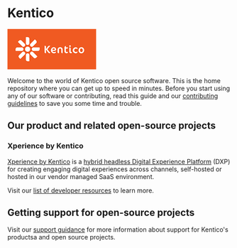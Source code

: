 # Kentico

![Kentico logo](https://github.com/Kentico/Home/raw/master/images/kentico_rgb_small_200px.png)

Welcome to the world of Kentico open source software. This is the home repository where you can get up to speed in minutes.
Before you start using any of our software or contributing, read this guide and our [contributing guidelines](https://github.com/Kentico/Home/blob/master/CONTRIBUTING.md) to save you some time and trouble.

## Our product and related open-source projects

### Xperience by Kentico

[Xperience by Kentico](https://www.kentico.com/) is a [hybrid headless Digital Experience Platform](https://www.kentico.com/platforms/xperience-by-kentico) (DXP) for creating engaging digital experiences across channels, self-hosted or hosted in our vendor managed SaaS environment.

Visit our [list of developer resources](./RESOURCES.md) to learn more.

## Getting support for open-source projects

Visit our [support guidance](./SUPPORT.md) for more information about support for Kentico's productsa and open source projects.
